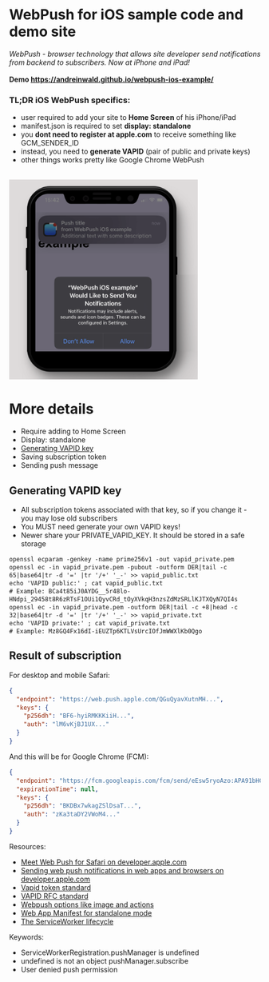 # WebPush for iOS sample code and demo site
_WebPush - browser technology that allows site developer send notifications from backend to subscribers. Now at iPhone and iPad!<br><br>_
<b>Demo https://andreinwald.github.io/webpush-ios-example/ </b>

### TL;DR iOS WebPush specifics:
- user required to add your site to <b>Home Screen</b> of his iPhone/iPad
- manifest.json is required to set <b>display: standalone</b>
- you <b>dont need to register at apple.com</b> to receive something like GCM_SENDER_ID
- instead, you need to <b>generate VAPID</b> (pair of public and private keys) 
- other things works pretty like Google Chrome WebPush
<br><br>
<img src="images/webpush-iphone-prompt.png" style="height:400px">

# More details
- Require adding to Home Screen
- Display: standalone
- [Generating VAPID key](#-Generating-VAPID-key)
- Saving subscription token
- Sending push message

## Generating VAPID key
- All subscription tokens associated with that key, so if you change it - you may lose old subscribers
- You MUST need generate your own VAPID keys!
- Newer share your PRIVATE_VAPID_KEY. It should be stored in a safe storage

```shell
openssl ecparam -genkey -name prime256v1 -out vapid_private.pem
openssl ec -in vapid_private.pem -pubout -outform DER|tail -c 65|base64|tr -d '=' |tr '/+' '_-' >> vapid_public.txt
echo 'VAPID public:' ; cat vapid_public.txt
# Example: BCa4t85iJ0AYDG__5r48lo-HNdpi_29458t8R6zRTsF1OUi1QyvCRd_tOyXVkqH3nzsZdMzSRLlKJTXQyN7QI4s
openssl ec -in vapid_private.pem -outform DER|tail -c +8|head -c 32|base64|tr -d '=' |tr '/+' '_-' >> vapid_private.txt
echo 'VAPID private:' ; cat vapid_private.txt
# Example: Mz8GQ4Fx16dI-iEUZTp6KTLVsUrcIOfJmWWXlKb0Qgo
```

## Result of subscription
For desktop and mobile Safari:
```json
{
  "endpoint": "https://web.push.apple.com/QGuQyavXutnMH...",
  "keys": {
    "p256dh": "BF6-hyiRMKKKiiH...",
    "auth": "lM6vKjBJ1UX..."
  }
}
```
And this will be for Google Chrome (FCM):
```json
{
  "endpoint": "https://fcm.googleapis.com/fcm/send/eEsw5ryoAzo:APA91bHC...",
  "expirationTime": null,
  "keys": {
    "p256dh": "BKDBx7wkagZSlDsaT...",
    "auth": "zKa3taDY2VWoM4..."
  }
}
```



Resources:
- [Meet Web Push for Safari on developer.apple.com](https://developer.apple.com/videos/play/wwdc2022/10098/)
- [Sending web push notifications in web apps and browsers on developer.apple.com](https://developer.apple.com/documentation/usernotifications/sending_web_push_notifications_in_web_apps_and_browsers)
- [Vapid token standard](https://blog.mozilla.org/services/2016/08/23/sending-vapid-identified-webpush-notifications-via-mozillas-push-service/)
- [VAPID RFC standard](https://datatracker.ietf.org/doc/html/rfc8292)
- [Webpush options like image and actions](https://developer.mozilla.org/en-US/docs/Web/API/ServiceWorkerRegistration/showNotification)
- [Web App Manifest for standalone mode](https://developer.mozilla.org/en-US/docs/Web/Manifest)
- [The ServiceWorker lifecycle](https://web.dev/articles/service-worker-lifecycle)

Keywords:
- ServiceWorkerRegistration.pushManager is undefined
- undefined is not an object pushManager.subscribe
- User denied push permission
